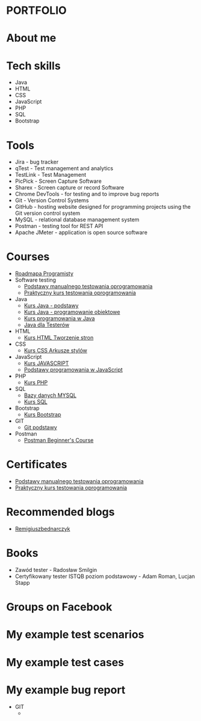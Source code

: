 # PORTFOLIO

# About me

# Tech skills
* Java
* HTML
* CSS
* JavaScript
* PHP
* SQL
* Bootstrap
# Tools
* Jira - bug tracker
* qTest - Test management and analytics
* TestLink - Test Management
* PicPick - Screen Capture Software
* Sharex - Screen capture or record Software
* Chrome DevTools - for testing and to improve bug reports
* Git - Version Control Systems
* GitHub - hosting website designed for programming projects using the Git version control system
* MySQL - relational database management system
* Postman - testing tool for REST API
* Apache JMeter - application is open source software
# Courses
* [Roadmapa Programisty](https://www.programujodpodstaw.pl/roadmapa-programisty/)
* Software testing
    * [Podstawy manualnego testowania oprogramowania](https://www.udemy.com/course-dashboard-redirect/?course_id=2925588)
    * [Praktyczny kurs testowania oprogramowania](https://www.udemy.com/course-dashboard-redirect/?course_id=4345304)
* Java
    * [Kurs Java - podstawy](https://www.youtube.com/watch?v=6G19kFcVXTo)
    * [Kurs Java - programowanie obiektowe](https://www.youtube.com/watch?v=OvY0f-IWlos)
    * [Kurs programowania w Java](https://www.youtube.com/watch?v=OXu1wlo0OZk&list=PLcr3jxpNXo4Gh_WCkEK992cxERXaQp-57)
    * [Java dla Testerów](https://www.youtube.com/watch?v=HPwDnrQ3fjw&list=PLZTxwbvLNhALJ6vP5ufV8q_Y67xESjHp6)
* HTML
    * [Kurs HTML Tworzenie stron ](https://miroslawzelent.pl/kurs-html/)
* CSS
    * [Kurs CSS Arkusze stylów](https://miroslawzelent.pl/kurs-css/)
* JavaScript
    * [Kurs JAVASCRIPT](https://miroslawzelent.pl/kurs-javascript/)
    * [Podstawy programowania w JavaScript](https://www.youtube.com/watch?v=udxqsJXJM5Q)
* PHP
    * [Kurs PHP](https://miroslawzelent.pl/kurs-php/)
* SQL
    * [Bazy danych MYSQL](https://miroslawzelent.pl/kurs-mysql/)
    * [Kurs SQL](https://www.youtube.com/watch?v=15q9R1lTqvI)
* Bootstrap
    * [Kurs Bootstrap](https://miroslawzelent.pl/kurs-bootstrap/)
* GIT
    * [Git podstawy](https://www.youtube.com/watch?v=j-EhgAi-u-Y)
* Postman
    * [Postman Beginner's Course](https://www.youtube.com/watch?v=VywxIQ2ZXw4&t=4878s)
# Certificates
* [Podstawy manualnego testowania oprogramowania](https://www.udemy.com/certificate/UC-957b9095-8ecf-4989-afc4-caeb5f66b633/)
* [Praktyczny kurs testowania oprogramowania](https://www.udemy.com/certificate/UC-0ea48586-29c1-4866-add6-e6b01c3286ba/)

# Recommended blogs
* [Remigiuszbednarczyk](https://remigiuszbednarczyk.pl)

# Books
* Zawód tester - Radosław Smilgin
* Certyfikowany tester ISTQB poziom podstawowy - Adam Roman, Lucjan Stapp
# Groups on Facebook

# My example test scenarios

# My example test cases

# My example bug report

* GIT
    * []()
